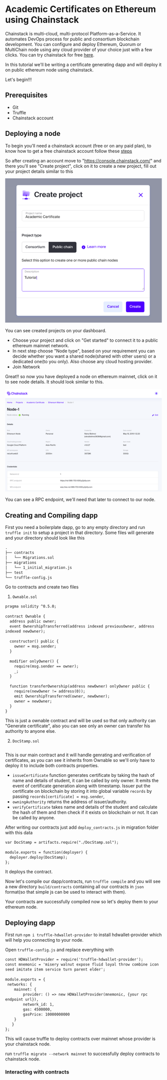 # Academic Certificates on Ethereum using Chainstack
Chainstack is multi-cloud, multi-protocol Platform-as-a-Service. It automates DevOps process for public and consortium blockchain development. You can configure and deploy Ethereum, Quorum or MultiChain node using any cloud provider of your choice just with a few clicks.
You can try chainstack for free [here](https://console.chainstack.com/).

In this tutorial we'll be writing a certificate generating dapp and will deploy it on public ethereum node using chainstack.

Let's begin!!!

## Prerequisites
- Git
- Truffle
- Chainstack account

## Deploying a node
To begin you'll need a chainstack account (free or on any paid plan), to know how to get a free chainstack account follow these [steps](https://docs.chainstack.com/guides/getting-started)

So after creating an account move to "https://console.chainstack.com/" and there you'll see "Create project", click on it to create a new project, fill out your project details similar to this

<p align = "center">
<img src = "./assets/network.png" >
</p>

You can see created projects on your dashboard.
- Choose your project and click on "Get started" to connect it to a public ethereum mainnet network.
- In next step choose "Node type", based on your requirement you can decide whether you want a shared node(shared with other users) or a dedicated one(to you only). Also choose any cloud hosting provider.
- Join Network

Great!! so now you have deployed a node on ethereum mainnet, click on it to see node details. It should look similar to this.

<p align = "center">
<img src = "./assets/node.png" >
</p>

You can see a RPC endpoint, we'll need that later to connect to our node.

## Creating and Compiling dapp
First you need a boilerplate dapp, go to any empty directory and run `truffle init` to setup a project in that directory.
Some files will generate and your directory should look like this
```
.
├── contracts
│   └── Migrations.sol
├── migrations
│   └── 1_initial_migration.js
├── test
└── truffle-config.js
```

Go to contracts and create two files
1. `Ownable.sol`
```
pragma solidity ^0.5.0;

contract Ownable {
  address public owner;
  event OwnershipTransferred(address indexed previousOwner, address indexed newOwner);

  constructor() public {
    owner = msg.sender;
  }

  modifier onlyOwner() {
    require(msg.sender == owner);
    _;
  }

  function transferOwnership(address newOwner) onlyOwner public {
    require(newOwner != address(0));
    emit OwnershipTransferred(owner, newOwner);
    owner = newOwner;
  }
}
```
This is just a ownable contract and will be used so that only authority can  "Generate certificate", also you can see only an owner can transfer his authority to anyone else.

2. `DocStamp.sol`
```

```
This is our main contract and it will handle genrating and verification of certificates, as you can see it inherits from Ownable so we'll only have to deploy it to include both contracts properties.

- `issueCertificate` function generates certificate by taking the hash of name and details of student, it can be called by only owner. It emits the event of certificate generation along with timestamp.
Issuer put the certificate on blockchain by storing it into global variable `records` by passing `records[certificate] = msg.sender`, 
- `owningAuthority` returns the address of issuer/authority.
- `verifyCertificate` takes name and details of the student and calculate the hash of them and then check if it exists on blockchain or not. It can be called by anyone.

After writing our contracts just add `deploy_contracts.js` in migration folder with this data
```
var DocStamp = artifacts.require("./DocStamp.sol");

module.exports = function(deployer) {
  deployer.deploy(DocStamp);
};
```
It deploys the contract.

Now let's compile our dapp/contracts, run `truffle compile` and you will see a new directory `build/contracts` containing all our contracts in `json` format(so that simple js can be used to interact with them).

Your contracts are successfully compiled now so let's deploy them to your ethereum node.

## Deploying dapp
First run `npm i truffle-hdwallet-provider` to install hdwallet-provider which will help you connecting to your node.

Open `truffle-config.js` and replace everything with 
```
const HDWalletProvider = require('truffle-hdwallet-provider');
const mnemonic = 'misery walnut expose fluid loyal throw combine icon seed imitate item service turn parent elder';

module.exports = {
 networks: {
    mainnet: {
        provider: () => new HDWalletProvider(mnemonic, {your rpc endpoint url}),
        network_id: 1,
        gas: 4500000,
        gasPrice: 10000000000
    }
   }
};
```
This will cause truffle to deploy contracts over mainnet whose provider is your chainstack node.

run `truffle migrate --network mainnet` to successfully deploy contracts to chainstack node.

### Interacting with contracts

